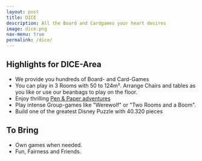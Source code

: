 ```yaml
---
layout: post
title: DICE
description: All the Board and Cardgames your heart desires
image: dice.png
nav-menu: true
permalink: /dice/
---
```


## Highlights for DICE-Area

* We provide you hundreds of Board- and Card-Games
* You can play in 3 Rooms with 50 to 124m². Arrange Chairs and tables as you like or use our beanbags to play on the floor.
* Enjoy thrilling [Pen & Paper adventures](games.oeh.jku.at/penandpaper) 
* Play intense Group-games like "Werewolf" or "Two Rooms and a Boom".
* Build one of the greatest Disney Puzzle with 40.320 pieces 

## To Bring
* Own games when needed.
* Fun, Fairness and Friends.
